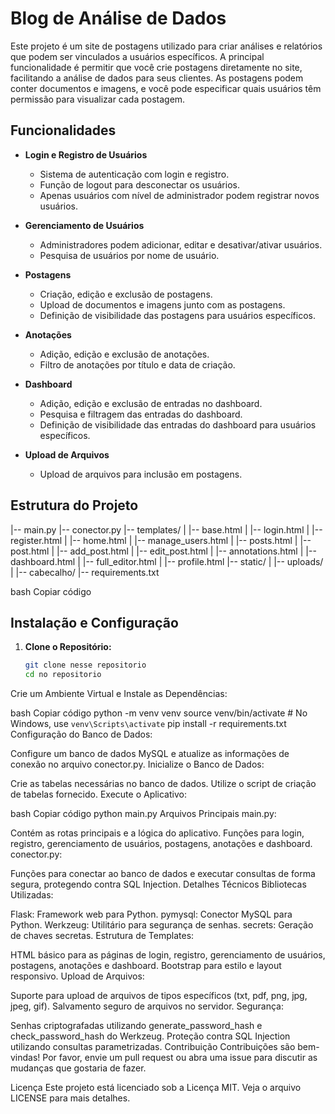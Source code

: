 # Blog de Análise de Dados

Este projeto é um site de postagens utilizado para criar análises e relatórios que podem ser vinculados a usuários específicos. A principal funcionalidade é permitir que você crie postagens diretamente no site, facilitando a análise de dados para seus clientes. As postagens podem conter documentos e imagens, e você pode especificar quais usuários têm permissão para visualizar cada postagem.

## Funcionalidades

- **Login e Registro de Usuários**
  - Sistema de autenticação com login e registro.
  - Função de logout para desconectar os usuários.
  - Apenas usuários com nível de administrador podem registrar novos usuários.

- **Gerenciamento de Usuários**
  - Administradores podem adicionar, editar e desativar/ativar usuários.
  - Pesquisa de usuários por nome de usuário.

- **Postagens**
  - Criação, edição e exclusão de postagens.
  - Upload de documentos e imagens junto com as postagens.
  - Definição de visibilidade das postagens para usuários específicos.

- **Anotações**
  - Adição, edição e exclusão de anotações.
  - Filtro de anotações por título e data de criação.

- **Dashboard**
  - Adição, edição e exclusão de entradas no dashboard.
  - Pesquisa e filtragem das entradas do dashboard.
  - Definição de visibilidade das entradas do dashboard para usuários específicos.

- **Upload de Arquivos**
  - Upload de arquivos para inclusão em postagens.

## Estrutura do Projeto

|-- main.py
|-- conector.py
|-- templates/
| |-- base.html
| |-- login.html
| |-- register.html
| |-- home.html
| |-- manage_users.html
| |-- posts.html
| |-- post.html
| |-- add_post.html
| |-- edit_post.html
| |-- annotations.html
| |-- dashboard.html
| |-- full_editor.html
| |-- profile.html
|-- static/
| |-- uploads/
| |-- cabecalho/
|-- requirements.txt

bash
Copiar código

## Instalação e Configuração

1. **Clone o Repositório:**
   ```bash
   git clone nesse repositorio
   cd no repositorio
Crie um Ambiente Virtual e Instale as Dependências:

bash
Copiar código
python -m venv venv
source venv/bin/activate  # No Windows, use `venv\Scripts\activate`
pip install -r requirements.txt
Configuração do Banco de Dados:

Configure um banco de dados MySQL e atualize as informações de conexão no arquivo conector.py.
Inicialize o Banco de Dados:

Crie as tabelas necessárias no banco de dados. Utilize o script de criação de tabelas fornecido.
Execute o Aplicativo:

bash
Copiar código
python main.py
Arquivos Principais
main.py:

Contém as rotas principais e a lógica do aplicativo.
Funções para login, registro, gerenciamento de usuários, postagens, anotações e dashboard.
conector.py:

Funções para conectar ao banco de dados e executar consultas de forma segura, protegendo contra SQL Injection.
Detalhes Técnicos
Bibliotecas Utilizadas:

Flask: Framework web para Python.
pymysql: Conector MySQL para Python.
Werkzeug: Utilitário para segurança de senhas.
secrets: Geração de chaves secretas.
Estrutura de Templates:

HTML básico para as páginas de login, registro, gerenciamento de usuários, postagens, anotações e dashboard.
Bootstrap para estilo e layout responsivo.
Upload de Arquivos:

Suporte para upload de arquivos de tipos específicos (txt, pdf, png, jpg, jpeg, gif).
Salvamento seguro de arquivos no servidor.
Segurança:

Senhas criptografadas utilizando generate_password_hash e check_password_hash do Werkzeug.
Proteção contra SQL Injection utilizando consultas parametrizadas.
Contribuição
Contribuições são bem-vindas! Por favor, envie um pull request ou abra uma issue para discutir as mudanças que gostaria de fazer.

Licença
Este projeto está licenciado sob a Licença MIT. Veja o arquivo LICENSE para mais detalhes.
